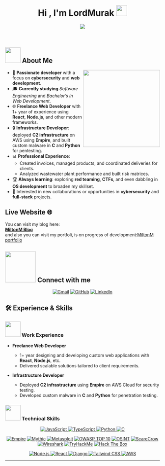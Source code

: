 

<h1 align="center">Hi , I'm LordMurak <img src="https://media.giphy.com/media/hvRJCLFzcasrR4ia7z/giphy.gif" width="35"></h1> 
<p align="center">
  <!-- Customize the text here to match your interests/roles -->
  <a href="https://github.com/DenverCoder1/readme-typing-svg">
    <img src="https://readme-typing-svg.herokuapp.com?font=Time+New+Roman&color=%23C8BE25&size=25&center=true&vCenter=true&width=600&height=100&lines=Freelance+Web+Developer;Cybersecurity+Enthusiast;Infrastructure+Developer;Red+Teaming+and+Pentesting;Always+learning+new+things">
  </a>
</p>

<br>


## <picture><img src="https://github.com/7oSkaaa/7oSkaaa/blob/main/Images/about_me.gif?raw=true" width="50px"></picture> About Me
<picture>
  <!-- Optionally replace or remove the image -->
  <img align="right" src="https://github.com/7oSkaaa/7oSkaaa/blob/main/Images/Right_Side.gif?raw=true" width="250px">
</picture>

- :wave: **Passionate developer** with a focus on **cybersecurity** and **web development**.  
- :mortar_board: **Currently studying** *Software Engineering* and *Bachelor’s in Web Development*.  
- :globe_with_meridians: **Freelance Web Developer** with 1+ year of experience using **React**, **Node.js**, and other modern frameworks.  
- :lock: **Infrastructure Developer**: deployed **C2 infrastructure** on AWS using **Empire**, and built custom malware in **C** and **Python** for pentesting.  
- :bar_chart: **Professional Experience**:  
  - Created invoices, managed products, and coordinated deliveries for clients.  
  - Analyzed wastewater plant performance and built risk matrices.  
- :trophy: **Always learning**: exploring **red teaming**, **CTFs**, and even dabbling in **OS development** to broaden my skillset.  
- :eyes: Interested in new collaborations or opportunities in **cybersecurity** and **full-stack** projects.
## Live Website 🌐  
You can visit my blog here:  
 **[MiltonM Blog](https://miltonmenchaca.github.io/MiltonM.github.io/)**  
and also you can visit my portfoli, is on progress of development:[MiltonM portfolio](https://miltonmenchaca.github.io/Portfolio/)
## <picture><img src="https://github.com/7oSkaaa/7oSkaaa/blob/main/Images/Connect-with-me.gif?raw=true" width="100px"></picture> Connect with me

<p align="center">
  <!-- Replace these links with your actual socials -->
  <a href="mailto:youremail@example.com"><img src="https://img.shields.io/badge/gmail-%23EA4335.svg?style=plastic&logo=gmail&logoColor=white" alt="Gmail"/></a>
  <a href="https://github.com/memenchac"><img src="https://img.shields.io/badge/github-%23181717.svg?style=plastic&logo=github&logoColor=white" alt="GitHub"/></a>
  <a href="https://www.linkedin.com/in/your-linkedin/"><img src="https://img.shields.io/badge/linkedin-%230A66C2.svg?style=plastic&logo=linkedin&logoColor=white" alt="LinkedIn"/></a>
</p>


## 🛠️ Experience & Skills

### <picture><img src="https://github.com/7oSkaaa/7oSkaaa/blob/main/Images/Front_End.gif?raw=true" width="50px"></picture> Work Experience

- **Freelance Web Developer**  
  - 1+ year designing and developing custom web applications with **React**, **Node.js**, etc.  
  - Delivered scalable solutions tailored to client requirements.

- **Infrastructure Developer**  
  - Deployed **C2 infrastructure** using **Empire** on AWS Cloud for security testing.  
  - Developed custom malware in **C** and **Python** for penetration testing.



### <picture><img src="https://github.com/7oSkaaa/7oSkaaa/blob/main/Images/Programming_Languages.gif?raw=true" width="50px"></picture> Technical Skills

<p align="center">
  <!-- Programming Languages -->
  <a href="https://developer.mozilla.org/en-US/docs/Web/JavaScript" target="_blank">
    <img alt="JavaScript" src="https://img.shields.io/badge/JavaScript-%23F7DF1E.svg?style=plastic&logo=javascript&logoColor=black">
  </a>
  <a href="https://www.typescriptlang.org" target="_blank">
    <img alt="TypeScript" src="https://img.shields.io/badge/TypeScript-%23007ACC.svg?style=plastic&logo=typescript&logoColor=white">
  </a>
  <a href="https://www.python.org" target="_blank">
    <img alt="Python" src="https://img.shields.io/badge/Python-%2314354C.svg?style=plastic&logo=python&logoColor=white">
  </a>
  <a href="https://www.cprogramming.com/" target="_blank"> 
    <img alt="C" src="https://img.shields.io/badge/C-%232370ED.svg?style=plastic&logo=c&logoColor=white">
  </a>
</p>

<p align="center">
  <!-- Cybersecurity Tools -->
  <a href="#"><img alt="Empire" src="https://img.shields.io/badge/Empire-2B2B2B.svg?style=plastic&logo=data:image/png;base64,iVBORw0KGgo..."/></a>
  <a href="#"><img alt="Mythic" src="https://img.shields.io/badge/Mythic-2B2B2B.svg?style=plastic&logo=data:image/png;base64,iVBORw0KGgo..."/></a>
  <a href="#"><img alt="Metasploit" src="https://img.shields.io/badge/Metasploit-2B2B2B.svg?style=plastic&logo=Meta&logoColor=white"/></a>
  <a href="#"><img alt="OWASP TOP 10" src="https://img.shields.io/badge/OWASP%20TOP%2010-000000.svg?style=plastic&logo=owasp&logoColor=white"></a>
  <a href="#"><img alt="OSINT" src="https://img.shields.io/badge/OSINT-000000.svg?style=plastic&logo=opsgenie&logoColor=white"></a>
  <a href="#"><img alt="ScareCrow" src="https://img.shields.io/badge/ScareCrow-000000.svg?style=plastic&logo=github"></a>
  <a href="#"><img alt="Wireshark" src="https://img.shields.io/badge/Wireshark-1679A7.svg?style=plastic&logo=wireshark&logoColor=white"></a>
  <!-- CTF Tools -->
  <a href="https://tryhackme.com" target="_blank"><img alt="TryHackMe" src="https://img.shields.io/badge/TryHackMe-%23212C42.svg?style=plastic&logo=tryhackme&logoColor=white"></a>
  <a href="https://www.hackthebox.com" target="_blank"><img alt="Hack The Box" src="https://img.shields.io/badge/Hack%20The%20Box-3CB371.svg?style=plastic&logo=hackthebox&logoColor=white"></a>
</p>

<p align="center">
  <!-- Web Development & Cloud -->
  <a href="https://nodejs.org" target="_blank">
    <img alt="Node.js" src="https://img.shields.io/badge/Node.js-6DA55F.svg?style=plastic&logo=node.js&logoColor=white">
  </a>
  <a href="https://reactjs.org" target="_blank">
    <img alt="React" src="https://img.shields.io/badge/React-%2361DAFB.svg?style=plastic&logo=react&logoColor=black">
  </a>
  <a href="https://www.djangoproject.com" target="_blank">
    <img alt="Django" src="https://img.shields.io/badge/Django-%23092E20.svg?style=plastic&logo=django&logoColor=white">
  </a>
  <a href="https://tailwindcss.com" target="_blank">
    <img alt="Tailwind CSS" src="https://img.shields.io/badge/Tailwind_CSS-38B2AC.svg?style=plastic&logo=tailwind-css&logoColor=white">
  </a>
  <a href="https://aws.amazon.com" target="_blank">
    <img alt="AWS" src="https://img.shields.io/badge/AWS-%23FF9900.svg?style=plastic&logo=amazon-aws&logoColor=white">
  </a>
</p>

---
